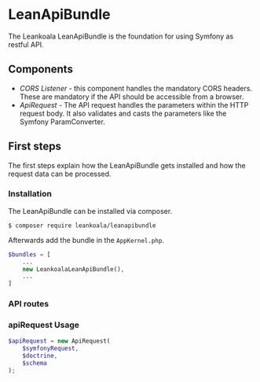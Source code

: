 # LeanApiBundle

The Leankoala LeanApiBundle is the foundation for using Symfony as restful API.

## Components

- *CORS Listener* - this component handles the mandatory CORS headers. 
These are mandatory if the API should be accessible from a browser. 
- *ApiRequest* - The API request handles the parameters within the HTTP request body. 
It also validates and casts the parameters like the Symfony ParamConverter.

## First steps

The first steps explain how the LeanApiBundle gets installed and how the request data
can be processed.

### Installation

The LeanApiBundle can be installed via composer.

```shell script
$ composer require leankoala/leanapibundle
```

Afterwards add the bundle in the `AppKernel.php`.

```php
$bundles = [
    ...
    new LeankoalaLeanApiBundle(),
    ...
]
```

### API routes

### apiRequest Usage

```php
$apiRequest = new ApiRequest(
    $symfonyRequest,
    $doctrine,
    $schema
);
```
